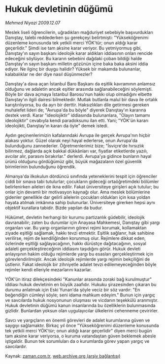 # Hukuk devletinin düğümü

*Mehmed Niyazi 2009.12.07*

<tr><td class="metin" colspan="2" style="padding-top: 20px; padding-left: 5px; ">Meslek liseli öğrencilerin, uğradıkları mağduriyet sebebiyle başvurdukları Danıştay, talebi reddederken şu gerekçeyi belirtmişti: "Yükseköğrenimi düzenleme konusunda tek yetkili merci YÖK'tür; onun aldığı karar geçerlidir." Şimdi ise tam aksine karar veriyor. Bu yetmiyormuş gibi, Danıştay'ın sayın başkanı ideolojik karar aldıkları iddiasının onları rencide edeceğini söylüyor. Bu kararın sebebini dağdaki çoban bildiği halde Danıştay'ın sayın başkanı milletin gözünün içine baka baka aksini iddia ediyor. Ne ilginç bir duygu halidir? Yüksek bir makamda bulunanlar, kalabalıklar ne der diye nasıl düşünmezler?</td></tr><tr><td class="metin" colspan="2" style="padding-top: 20px; padding-left: 5px; "><p>Danıştay'a dava açan İstanbul Baro Başkanı da eşitlik kavramının anlamsız olduğunu ve adaletin ancak eşitler arasında sağlanabileceğini söylemişti. Böyle bir dava açmaya İstanbul Barosu'nun hakkı olup olmadığını elbette Danıştay'ın ilgili dairesi bilmektedir. Mutlak butlanla malul bir dava ile ortalık karıştırılıyorsa, bu da ayrı bir derttir. Haksızlıkları dile getirmesi gereken muhalefet lideri de; "Avrupa'da bu böyle" diyerek Danıştay'ın kararına destek verdi. Karar "ideolojiktir" iddiasında bulunanlara, "Olayın tamamı ideolojiktir" cevabıyla kendi paradoksunu ilan etti. Yani; "YÖK'ün kararı ideolojikti, Danıştay'ın kararı da öyle" demek istedi.
<p>Aydın geçinenlerimizin kafalarındaki Avrupa ile gerçek Avrupa'nın hiçbir alakası yoktur. Güzel olarak neyi hayal ederlerse, onun Avrupa'da bulunduğunu zannederler. Öğretmenlerimiz bize; "İsviçre'de hırsızlık bilinmez, dağlarda açık bakkal dükkânları var, fiyatlar etiketlerde yazılı, avcılar alır, parasını bırakırlar." derlerdi. Avrupa'ya gidince bunların hayal ürünü olduğunu gördüğümüz gibi, büyük mağazaların özel güvenlik birimlerinin bulunduğunu öğrendik.
<p>Almanya'da ilkokulun dördüncü sınıfında yeteneklerini tespit için öğrenciler ciddi bir sınava tabi tutulurlar; çocukların gideceği ortaöğretimdeki bölümler belirlenirken aileleri de ikna edilir. Fakat üniversiteye girişleri açık tutulur; bu onlar için devamlı bir motivasyon kaynağı olur. Ama meslek bölümlerine gidenler genellikle dar gelirli ailelerin çocukları oldukları için kısa yoldan hayata atılmak imkânına sahip bulunurlar. Üniversiteye girerken hepsi aynı objektif kurallara tabidir. Bizde yapılan da budur.
<p>Hükümet, devletin herhangi bir kurumu partizanlık güdebilir, ideolojik davranabilir; zaten bu durumlar için Anayasa Mahkemesi, Danıştay gibi yargı organları var. Bu yargı organlarının görevi rejimi korumak, kollamaktan ziyade eşitliği sağlamak, hakkı tevzi etmektir. Eşitlik sağlanır, hak sahibine verilirse, rejim de kendiliğinden korunmuş olur. Rejimlere dikkat eden, özlerinde eşitliği sağlayacağının, hakkı dürüstçe dağıtacağının, sosyal adaleti gerçekleştireceğinin iddiasını taşıdığını görür. Hukuk devleti anlayışının hakim olduğu rejimlerde yargı bu esasları gerçekleştirmek için görevlendirilmiştir. Ancak ideolojik rejimlerde yargı rejimin bekçiliğini de üstlenir. Fakat ideolojik bir zihniyetle adalet tevzi edilemeyeceğinden böyle rejimler kendi elleriyle mezarlarını kazarlar.
<p>YÖK'ün itiraz dilekçesindeki "Kanunlar arasında zoraki bağ kurulmuştur" iddiası hukuk devletinin en büyük zaafıdır. Hukuku şirazesinden çıkaran bu durumu anlatmak için Eski Yunan'da şöyle veciz bir söz vardır: "En beğendiğin cümleyi söyle; seni idama mahkum edeyim." Bunun için yargıç ve savcılarda hukuk nosyonunun oluşması ve vicdanın teşekkülü aranmıştır. Hukuk devletinin düğümü kanun insanlarında bu özelliklerin bulunmasında gizlidir. Bunlardan yoksun olan uygulayıcılar ülkelerini cehenneme çevirirler.
<p>Savcı ve yargıçların en önemli görevleri de adalet kurumlarına güven ve saygıyı sağlamaktır. Birkaç yıl önce "Yükseköğrenimi düzenleme konusunda tek yetkili merci YÖK'tür; onun aldığı karar geçerlidir" diyen merci bugün tam aksine karar veriyorsa, o kuruma vatandaştan güven beklemek abesle iştigaldir. Bunun tek sorumluları da o kurumlarda görev yapan yargıç ve savcılardır. <br/></p></p></p></p></p></p></td></tr>

Kaynak: [zaman.com.tr](http://zaman.com.tr/yazar.do?yazino=924222), [web.archive.org (arşiv bağlantısı)](http://web.archive.org/web/20100130024403/http://zaman.com.tr:80/yazar.do?yazino=924222)

